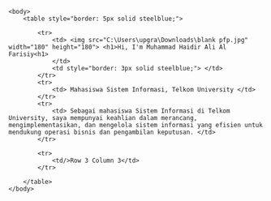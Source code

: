 <html>
	<head>
		<title> CV Online Muhammad Haidir Ali Al Farisiy </title>
	</head>

	<body>
		<table style="border: 5px solid steelblue;">

			<tr>
				<td> <img src="C:\Users\upgra\Downloads\blank pfp.jpg" width="180" height="180"> <h1>Hi, I'm Muhammad Haidir Ali Al Farisiy<h1>
				</td>
				<td style="border: 3px solid steelblue;"> </td> 
			</tr>
			<tr>
				<td> Mahasiswa Sistem Informasi, Telkom University </td>
			</tr>
			<tr>	
				<td> Sebagai mahasiswa Sistem Informasi di Telkom University, saya mempunyai keahlian dalam merancang, mengimplementasikan, dan mengelola sistem informasi yang efisien untuk mendukung operasi bisnis dan pengambilan keputusan. </td>
			</tr>

			<tr>
				<td/>Row 3 Column 3</td>
			</tr>

		</table>
	</body>
</html>
